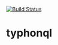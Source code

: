 [![Build Status](http://typhon.clmsuk.com:8081/buildStatus/icon?job=TyphonQL)](http://typhon.clmsuk.com:8081/job/TyphonQL)

# typhonql